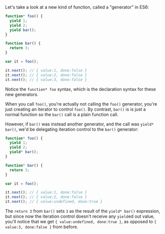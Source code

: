 Let's take a look at a new kind of function, called a "generator" in ES6:

```js
function* foo() {
  yield 1;
  yield 2;
  yield bar();
}

function bar() {
  return 3;
}

var it = foo();

it.next(); // { value:1, done:false }
it.next(); // { value:2, done:false }
it.next(); // { value:3, done:false }
```

Notice the `function* foo` syntax, which is the declaration syntax for these new generators.

When you call `foo()`, you're actually not calling the `foo()` generator, you're just creating an iterator to control `foo()`. By contrast, `bar()` is is just a normal function so the `bar()` call is a plain function call.

However, if `bar()` was instead another generator, and the call was `yield* bar()`, we'd be delegating iteration control to the `bar()` generator:

```js
function* foo() {
  yield 1;
  yield 2;
  yield* bar();
}

function* bar() {
  return 3;
}

var it = foo();

it.next(); // { value:1, done:false }
it.next(); // { value:2, done:false }
it.next(); // { value:undefined, done:true }
```

The `return 3` from `bar()` sets `3` as the result of the `yield* bar()` expression, but since now the iteration control doesn't receive any `yield`ed out value, you'll notice that we get `{ value:undefined, done:true }`, as opposed to `{ value:3, done:false }` from before.
